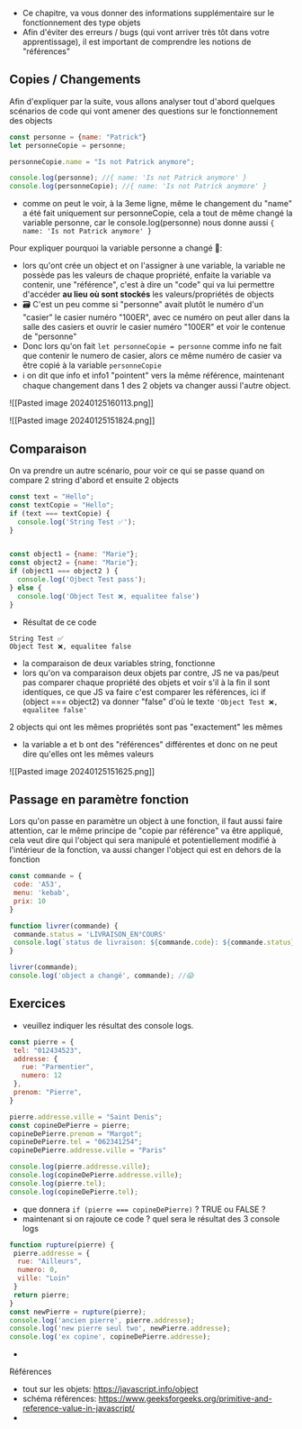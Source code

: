 
- Ce chapitre, va vous donner des informations supplémentaire sur le fonctionnement des type objets
- Afin d'éviter des erreurs / bugs (qui vont arriver très tôt dans votre apprentissage), il est important de comprendre les notions de "références"

## Copies / Changements

Afin d'expliquer par la suite, vous allons analyser tout d'abord quelques scénarios de code qui vont amener des questions sur le fonctionnement des objects

```javascript
const personne = {name: "Patrick"}
let personneCopie = personne;

personneCopie.name = "Is not Patrick anymore";

console.log(personne); //{ name: 'Is not Patrick anymore' }
console.log(personneCopie); //{ name: 'Is not Patrick anymore' }
```
- comme on peut le voir, à la 3eme ligne, même le changement du "name" a été fait uniquement sur personneCopie, cela a tout de même changé la variable personne, car le console.log(personne) nous donne aussi `{ name: 'Is not Patrick anymore' }` 


Pour expliquer pourquoi la variable personne a changé 🤔:
- lors qu'ont crée un object et on l'assigner à une variable, la variable ne possède pas les valeurs de chaque propriété, enfaite la variable va contenir, une "référence", c'est à dire un "code" qui va lui permettre d'accéder **au lieu où sont stockés** les valeurs/propriétés de objects
- 🗃️ C'est un peu comme si "personne" avait plutôt le numéro d'un "casier" le casier numéro "100ER", avec ce numéro on peut aller dans la salle des casiers et ouvrir le casier numéro "100ER" et voir le contenue de "personne"
- Donc lors qu'on fait `let personneCopie = personne`  comme info ne fait que contenir le numero de casier, alors ce même numéro de casier va être copié à la variable `personneCopie`
- ℹ️ on dit que info et info1 "pointent" vers la même référence, maintenant chaque changement dans 1 des 2 objets va changer aussi l'autre object.


![[Pasted image 20240125160113.png]]


![[Pasted image 20240125151824.png]]



## Comparaison

On va prendre un autre scénario, pour voir ce qui se passe quand on compare 2 string d'abord et ensuite 2 objects

```javascript
const text = "Hello";
const textCopie = "Hello";
if (text === textCopie) {
  console.log('String Test ✅');
}


const object1 = {name: "Marie"};
const object2 = {name: "Marie"};
if (object1 === object2 ) {
  console.log('Ojbect Test pass');
} else {
  console.log('Object Test ❌, equalitee false')
}
```

- Résultat de ce code
```
String Test ✅
Object Test ❌, equalitee false
```

- la comparaison de deux variables string, fonctionne
- lors qu'on va comparaison deux objets par contre, JS ne va pas/peut pas comparer chaque propriété des objets et voir s'il à la fin il sont identiques, ce que JS va faire c'est comparer les références, ici if (object === object2) va donner "false" d'où le texte  `'Object Test ❌, equalitee false'`

2 objects qui ont les mêmes propriétés sont pas "exactement" les mêmes 
- la variable a et b ont des "références" différentes et donc on ne peut dire qu'elles ont les mêmes valeurs


![[Pasted image 20240125151625.png]]

## Passage en paramètre fonction

Lors qu'on passe en paramètre un object à une fonction, il faut aussi faire attention, car le même principe de "copie par référence" va être appliqué, 
cela veut dire qui l'object qui sera manipulé et potentiellement modifié à l'intérieur de la fonction, va aussi changer l'object qui est en dehors de la fonction

```javascript
const commande = {
 code: 'A53',
 menu: 'kebab',
 prix: 10
}

function livrer(commande) {
 commande.status = 'LIVRAISON_EN°COURS'
 console.log(`status de livraison: ${commande.code}: ${commande.status}`)
}

livrer(commande);
console.log('object a changé', commande); //😱
```

## Exercices 

- veuillez indiquer les résultat des console logs.

```js
const pierre = {
 tel: "012434523",
 addresse: {
   rue: "Parmentier",
   numero: 12
 },
 prenom: "Pierre",
}

pierre.addresse.ville = "Saint Denis";
const copineDePierre = pierre;
copineDePierre.prenom = "Margot";
copineDePierre.tel = "062341254";
copineDePierre.addresse.ville = "Paris"

console.log(pierre.addresse.ville);
console.log(copineDePierre.addresse.ville);
console.log(pierre.tel);
console.log(copineDePierre.tel);
```
- que donnera `if (pierre === copineDePierre)` ? TRUE ou FALSE ?
- maintenant si on rajoute ce code ? quel sera le résultat des 3 console logs
```js
function rupture(pierre) {
 pierre.addresse = {
  rue: "Ailleurs",
  numero: 0,
  ville: "Loin"
 }
 return pierre;
}
const newPierre = rupture(pierre);
console.log('ancien pierre', pierre.addresse);
console.log('new pierre seul two', newPierre.addresse);
console.log('ex copine', copineDePierre.addresse);
```
- 

Références

- tout sur les objets: https://javascript.info/object
- schéma références: https://www.geeksforgeeks.org/primitive-and-reference-value-in-javascript/
- 